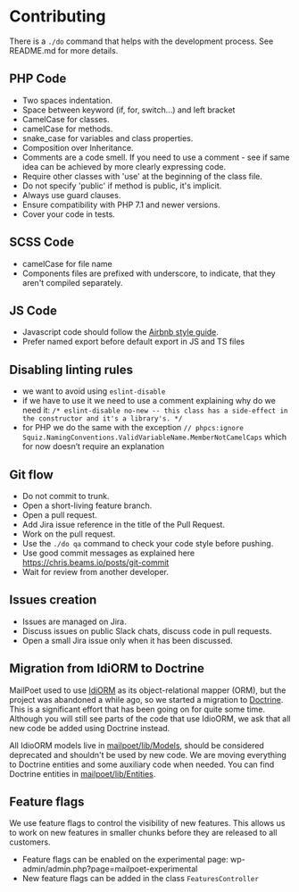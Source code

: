 # Contributing

There is a `./do` command that helps with the development process. See README.md for more details.

## PHP Code

- Two spaces indentation.
- Space between keyword (if, for, switch...) and left bracket
- CamelCase for classes.
- camelCase for methods.
- snake_case for variables and class properties.
- Composition over Inheritance.
- Comments are a code smell. If you need to use a comment - see if same idea can be achieved by more clearly expressing code.
- Require other classes with 'use' at the beginning of the class file.
- Do not specify 'public' if method is public, it's implicit.
- Always use guard clauses.
- Ensure compatibility with PHP 7.1 and newer versions.
- Cover your code in tests.

## SCSS Code

- camelCase for file name
- Components files are prefixed with underscore, to indicate, that they aren't compiled separately.

## JS Code

- Javascript code should follow the [Airbnb style guide](https://github.com/airbnb/javascript).
- Prefer named export before default export in JS and TS files

## Disabling linting rules

- we want to avoid using `eslint-disable`
- if we have to use it we need to use a comment explaining why do we need it:
  `/* eslint-disable no-new -- this class has a side-effect in the constructor and it's a library's. */`
- for PHP we do the same with the exception `// phpcs:ignore Squiz.NamingConventions.ValidVariableName.MemberNotCamelCaps` which for now doesn’t require an explanation

## Git flow

- Do not commit to trunk.
- Open a short-living feature branch.
- Open a pull request.
- Add Jira issue reference in the title of the Pull Request.
- Work on the pull request.
- Use the `./do qa` command to check your code style before pushing.
- Use good commit messages as explained here https://chris.beams.io/posts/git-commit
- Wait for review from another developer.

## Issues creation

- Issues are managed on Jira.
- Discuss issues on public Slack chats, discuss code in pull requests.
- Open a small Jira issue only when it has been discussed.

## Migration from IdiORM to Doctrine

MailPoet used to use [IdiORM](https://github.com/j4mie/idiorm) as its object-relational mapper (ORM), but the project was abandoned a while ago, so we started a migration to [Doctrine](https://www.doctrine-project.org/). This is a significant effort that has been going on for quite some time. Although you will still see parts of the code that use IdioORM, we ask that all new code be added using Doctrine instead.

All IdioORM models live in [mailpoet/lib/Models](https://github.com/mailpoet/mailpoet/tree/trunk/mailpoet/lib/Models), should be considered deprecated and shouldn't be used by new code. We are moving everything to Doctrine entities and some auxiliary code when needed. You can find Doctrine entities in [mailpoet/lib/Entities](https://github.com/mailpoet/mailpoet/tree/trunk/mailpoet/lib/Entities).

## Feature flags

We use feature flags to control the visibility of new features. This allows us to work on new features in smaller chunks before they are released to all customers.

- Feature flags can be enabled on the experimental page: wp-admin/admin.php?page=mailpoet-experimental
- New feature flags can be added in the class `FeaturesController`
